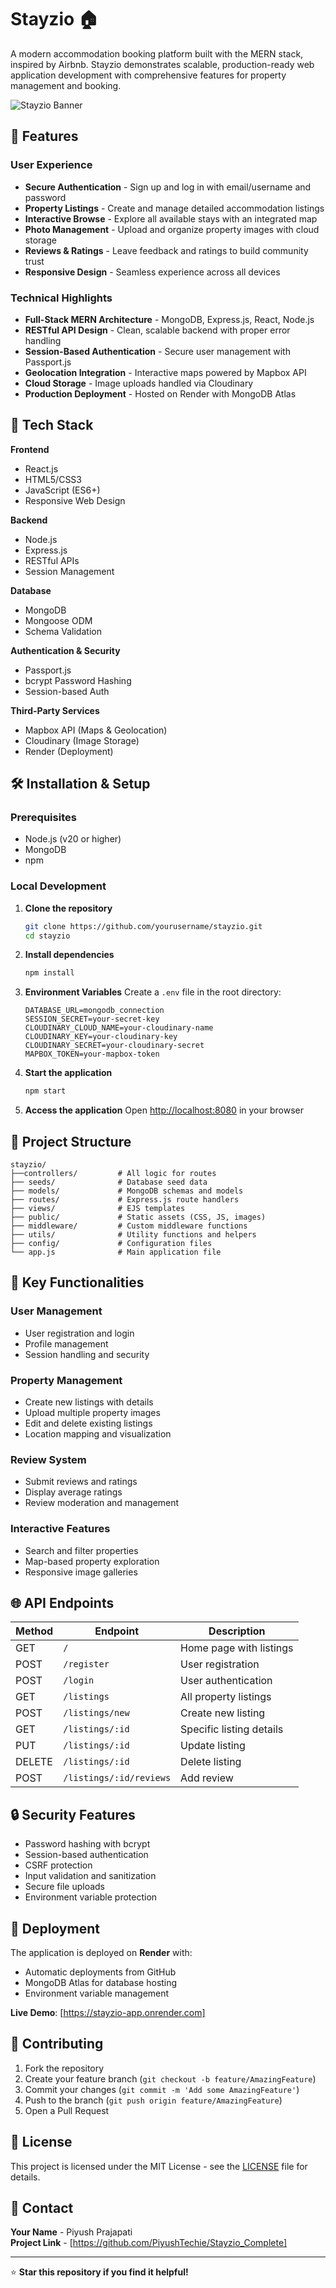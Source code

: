 # Stayzio 🏠

A modern accommodation booking platform built with the MERN stack, inspired by Airbnb. Stayzio demonstrates scalable, production-ready web application development with comprehensive features for property management and booking.

![Stayzio Banner](https://via.placeholder.com/800x400/4f46e5/ffffff?text=Stayzio+-+Modern+Accommodation+Platform)

## 🌟 Features

### User Experience
- **Secure Authentication** - Sign up and log in with email/username and password
- **Property Listings** - Create and manage detailed accommodation listings
- **Interactive Browse** - Explore all available stays with an integrated map
- **Photo Management** - Upload and organize property images with cloud storage
- **Reviews & Ratings** - Leave feedback and ratings to build community trust
- **Responsive Design** - Seamless experience across all devices

### Technical Highlights
- **Full-Stack MERN Architecture** - MongoDB, Express.js, React, Node.js
- **RESTful API Design** - Clean, scalable backend with proper error handling
- **Session-Based Authentication** - Secure user management with Passport.js
- **Geolocation Integration** - Interactive maps powered by Mapbox API
- **Cloud Storage** - Image uploads handled via Cloudinary
- **Production Deployment** - Hosted on Render with MongoDB Atlas

## 🚀 Tech Stack

**Frontend**
- React.js
- HTML5/CSS3
- JavaScript (ES6+)
- Responsive Web Design

**Backend**
- Node.js
- Express.js
- RESTful APIs
- Session Management

**Database**
- MongoDB
- Mongoose ODM
- Schema Validation

**Authentication & Security**
- Passport.js
- bcrypt Password Hashing
- Session-based Auth

**Third-Party Services**
- Mapbox API (Maps & Geolocation)
- Cloudinary (Image Storage)
- Render (Deployment)

## 🛠️ Installation & Setup

### Prerequisites
- Node.js (v20 or higher)
- MongoDB
- npm

### Local Development

1. **Clone the repository**
   ```bash
   git clone https://github.com/yourusername/stayzio.git
   cd stayzio
   ```

2. **Install dependencies**
   ```bash
   npm install
   ```

3. **Environment Variables**
   Create a `.env` file in the root directory:
   ```env
   DATABASE_URL=mongodb_connection
   SESSION_SECRET=your-secret-key
   CLOUDINARY_CLOUD_NAME=your-cloudinary-name
   CLOUDINARY_KEY=your-cloudinary-key
   CLOUDINARY_SECRET=your-cloudinary-secret
   MAPBOX_TOKEN=your-mapbox-token
   ```

4. **Start the application**
   ```bash
   npm start
   ```

5. **Access the application**
   Open [http://localhost:8080](http://localhost:8080) in your browser

## 📁 Project Structure

```
stayzio/
├──controllers/         # All logic for routes 
├── seeds/              # Database seed data
├── models/             # MongoDB schemas and models
├── routes/             # Express.js route handlers
├── views/              # EJS templates
├── public/             # Static assets (CSS, JS, images)
├── middleware/         # Custom middleware functions
├── utils/              # Utility functions and helpers
├── config/             # Configuration files
└── app.js              # Main application file
```

## 🎯 Key Functionalities

### User Management
- User registration and login
- Profile management
- Session handling and security

### Property Management
- Create new listings with details
- Upload multiple property images
- Edit and delete existing listings
- Location mapping and visualization

### Review System
- Submit reviews and ratings
- Display average ratings
- Review moderation and management

### Interactive Features
- Search and filter properties
- Map-based property exploration
- Responsive image galleries

## 🌐 API Endpoints

| Method | Endpoint | Description |
|--------|----------|-------------|
| GET | `/` | Home page with listings |
| POST | `/register` | User registration |
| POST | `/login` | User authentication |
| GET | `/listings` | All property listings |
| POST | `/listings/new` | Create new listing |
| GET | `/listings/:id` | Specific listing details |
| PUT | `/listings/:id` | Update listing |
| DELETE | `/listings/:id` | Delete listing |
| POST | `/listings/:id/reviews` | Add review |

## 🔒 Security Features

- Password hashing with bcrypt
- Session-based authentication
- CSRF protection
- Input validation and sanitization
- Secure file uploads
- Environment variable protection

## 🚀 Deployment

The application is deployed on **Render** with:
- Automatic deployments from GitHub
- MongoDB Atlas for database hosting
- Environment variable management

**Live Demo**: [https://stayzio-app.onrender.com]

## 🤝 Contributing

1. Fork the repository
2. Create your feature branch (`git checkout -b feature/AmazingFeature`)
3. Commit your changes (`git commit -m 'Add some AmazingFeature'`)
4. Push to the branch (`git push origin feature/AmazingFeature`)
5. Open a Pull Request

## 📝 License

This project is licensed under the MIT License - see the [LICENSE](LICENSE) file for details.

## 📧 Contact

**Your Name** - Piyush Prajapati  
**Project Link** - [https://github.com/PiyushTechie/Stayzio_Complete]

---

⭐ **Star this repository if you find it helpful!**
